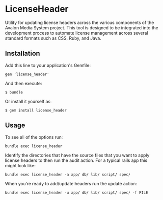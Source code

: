 # LicenseHeader

Utility for updating license headers across the various components of the Avalon Media System project. This
tool is designed to be integrated into the development process to automate license management across several
standard formats such as CSS, Ruby, and Java.

## Installation

Add this line to your application's Gemfile:

    gem 'license_header'

And then execute:

    $ bundle

Or install it yourself as:

    $ gem install license_header

## Usage
To see all of the options run:
```
bundle exec license_header
```
Identify the directories that have the source files that you want to apply license headers to then run the audit action.  For a typical rails app this might look like:
```
bundle exec license_header -a app/ db/ lib/ script/ spec/
```
When you're ready to add/update headers run the update action:
```
bundle exec license_header -u app/ db/ lib/ script/ spec/ -f FILE
```
